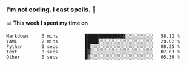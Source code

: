 ### I'm not coding. I cast spells. 🎩

📊 **This week I spent my time on**
<!--START_SECTION:waka-->

```text
Markdown     6 mins          ██████████████▓░░░░░░░░░░   58.12 %
YAML         2 mins          █████░░░░░░░░░░░░░░░░░░░░   20.02 %
Python       0 secs          ██░░░░░░░░░░░░░░░░░░░░░░░   08.25 %
Text         0 secs          █▓░░░░░░░░░░░░░░░░░░░░░░░   07.03 %
Other        0 secs          █▒░░░░░░░░░░░░░░░░░░░░░░░   05.39 %
```

<!--END_SECTION:waka-->
